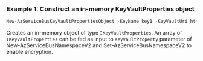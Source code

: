 ### Example 1: Construct an in-memory KeyVaultProperties object
```powershell
New-AzServiceBusKeyVaultPropertiesObject -KeyName key1 -KeyVaultUri https://{keyVaultName}.vault.azure.net/
```

Creates an in-memory object of type `IKeyVaultProperties`. An array of `IKeyVaultProperties` can be fed as 
input to `KeyVaultProperty` parameter of New-AzServiceBusNamespaceV2 and Set-AzServiceBusNamespaceV2 to enable encryption.

